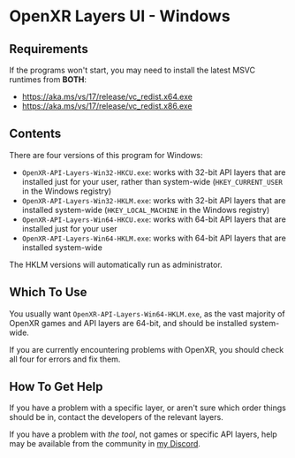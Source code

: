 OpenXR Layers UI - Windows
==========================

Requirements
------------

If the programs won't start, you may need to install the latest MSVC runtimes
from **BOTH**:

- https://aka.ms/vs/17/release/vc_redist.x64.exe
- https://aka.ms/vs/17/release/vc_redist.x86.exe

Contents
--------

There are four versions of this program for Windows:

- `OpenXR-API-Layers-Win32-HKCU.exe`: works with 32-bit API layers that are
  installed just for your user, rather than system-wide (`HKEY_CURRENT_USER` in
  the Windows registry)
- `OpenXR-API-Layers-Win32-HKLM.exe`: works with 32-bit API layers that are
  installed system-wide (`HKEY_LOCAL_MACHINE` in the Windows registry)
- `OpenXR-API-Layers-Win64-HKCU.exe`: works with 64-bit API layers that are
  installed just for your user
- `OpenXR-API-Layers-Win64-HKLM.exe`: works with 64-bit API layers that are
  installed system-wide

The HKLM versions will automatically run as administrator.

Which To Use
------------

You usually want `OpenXR-API-Layers-Win64-HKLM.exe`, as the vast majority of
OpenXR games and API layers are 64-bit, and should be installed system-wide.

If you are currently encountering problems with OpenXR, you should check all
four for errors and fix them.

How To Get Help
---------------

If you have a problem with a specific layer, or aren't sure which order things
should be in, contact the developers of the relevant layers.

If you have a problem with *the tool*, not games or specific API layers, help
may be available from the community in [my
Discord](https://go.fredemmott.com/discord).